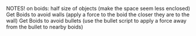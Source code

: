 
NOTES! on boids:
half size of objects (make the space seem less enclosed)
Get Boids to avoid walls (apply a force to the boid the closer they are to the wall)
Get Boids to avoid bullets (use the bullet script to apply a force away from the bullet to nearby boids)
